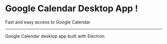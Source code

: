 # Google Calendar Desktop App !

Fast and easy access to Google Calendar

---

Google Calendar desktop app built with Electron
